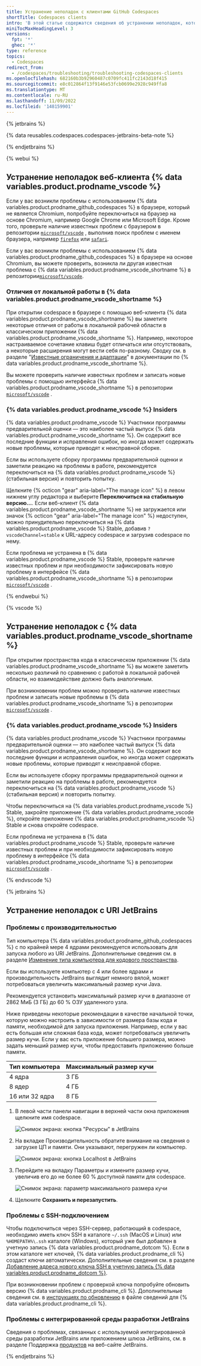 ```yaml
---
title: Устранение неполадок с клиентами GitHub Codespaces
shortTitle: Codespaces clients
intro: 'В этой статье содержатся сведения об устранении неполадок, которые могут возникнуть с клиентом, используемым для {% data variables.product.prodname_github_codespaces %}.'
miniTocMaxHeadingLevel: 3
versions:
  fpt: '*'
  ghec: '*'
type: reference
topics:
  - Codespaces
redirect_from:
  - /codespaces/troubleshooting/troubleshooting-codespaces-clients
ms.openlocfilehash: 682160b3b92960487c0709fc411fc2143d18f415
ms.sourcegitcommit: e8c012864f13f9146e53fcb0699e2928c949ffa8
ms.translationtype: MT
ms.contentlocale: ru-RU
ms.lasthandoff: 11/09/2022
ms.locfileid: '148159901'
---
```

{% jetbrains %}

{% data reusables.codespaces.codespaces-jetbrains-beta-note %}

{% endjetbrains %}

{% webui %}

## Устранение неполадок веб-клиента {% data variables.product.prodname_vscode %}

Если у вас возникли проблемы с использованием {% data variables.product.prodname_github_codespaces %} в браузере, который не является Chromium, попробуйте переключиться на браузер на основе Chromium, например Google Chrome или Microsoft Edge. Кроме того, проверьте наличие известных проблем с браузером в репозитории [`microsoft/vscode`](https://github.com/microsoft/vscode/issues?q=is%3Aissue+is%3Aopen) , выполнив поиск проблем с именем браузера, например [`firefox`](https://github.com/microsoft/vscode/issues?q=is%3Aissue+is%3Aopen+label%3Afirefox) или [`safari`](https://github.com/Microsoft/vscode/issues?q=is%3Aopen+is%3Aissue+label%3Asafari).

Если у вас возникли проблемы с использованием {% data variables.product.prodname_github_codespaces %} в браузере на основе Chromium, вы можете проверить, возникла ли другая известная проблема с {% data variables.product.prodname_vscode_shortname %} в репозитории[`microsoft/vscode`](https://github.com/microsoft/vscode/issues?q=is%3Aissue+is%3Aopen).

### Отличия от локальной работы в {% data variables.product.prodname_vscode_shortname %}

При открытии codespace в браузере с помощью веб-клиента {% data variables.product.prodname_vscode_shortname %} вы заметите некоторые отличия от работы в локальной рабочей области в классическом приложении {% data variables.product.prodname_vscode_shortname %}. Например, некоторое настраиваемое сочетание клавиш будет отличаться или отсутствовать, а некоторые расширения могут вести себя по-разному. Сводку см. в разделе "[Известные ограничения и адаптации](https://code.visualstudio.com/docs/remote/codespaces#_known-limitations-and-adaptations)" в документации по {% data variables.product.prodname_vscode_shortname %}.

Вы можете проверить наличие известных проблем и записать новые проблемы с помощью интерфейса {% data variables.product.prodname_vscode_shortname %} в репозитории [`microsoft/vscode`](https://github.com/microsoft/vscode/issues?q=is%3Aissue+is%3Aopen+codespaces) .

### {% data variables.product.prodname_vscode %} Insiders

{% data variables.product.prodname_vscode %} Участники программы предварительной оценки — это наиболее частый выпуск {% data variables.product.prodname_vscode_shortname %}. Он содержит все последние функции и исправления ошибок, но иногда может содержать новые проблемы, которые приводят к неисправной сборке.

Если вы используете сборку программы предварительной оценки и заметили реакцию на проблемы в работе, рекомендуется переключиться на {% data variables.product.prodname_vscode %} (стабильная версия) и повторить попытку.

Щелкните {% octicon "gear" aria-label="The manage icon" %} в левом нижнем углу редактора и выберите **Переключиться на стабильную версию...**. Если веб-клиент {% data variables.product.prodname_vscode_shortname %} не загружается или значок {% octicon "gear" aria-label="The manage icon" %} недоступен, можно принудительно переключиться на {% data variables.product.prodname_vscode %} Stable, добавив `?vscodeChannel=stable` к URL-адресу codespace и загрузив codespace по нему.

Если проблема не устранена в {% data variables.product.prodname_vscode %} Stable, проверьте наличие известных проблем и при необходимости зафиксировать новую проблему в интерфейсе {% data variables.product.prodname_vscode_shortname %} в репозитории [`microsoft/vscode`](https://github.com/microsoft/vscode/issues?q=is%3Aissue+is%3Aopen+codespaces) .

{% endwebui %}

{% vscode %}

## Устранение неполадок с {% data variables.product.prodname_vscode_shortname %}

При открытии пространства кода в классическом приложении {% data variables.product.prodname_vscode_shortname %} вы можете заметить несколько различий по сравнению с работой в локальной рабочей области, но взаимодействие должно быть аналогичным. 

При возникновении проблем можно проверить наличие известных проблем и записать новые проблемы в {% data variables.product.prodname_vscode_shortname %} в репозитории [`microsoft/vscode`](https://github.com/microsoft/vscode/issues?q=is%3Aissue+is%3Aopen+codespaces) .

### {% data variables.product.prodname_vscode %} Insiders

{% data variables.product.prodname_vscode %} Участники программы предварительной оценки — это наиболее частый выпуск {% data variables.product.prodname_vscode_shortname %}. Он содержит все последние функции и исправления ошибок, но иногда может содержать новые проблемы, которые приводят к неисправной сборке.

Если вы используете сборку программы предварительной оценки и заметили реакцию на проблемы в работе, рекомендуется переключиться на {% data variables.product.prodname_vscode %} (стабильная версия) и повторить попытку.

Чтобы переключиться на {% data variables.product.prodname_vscode %} Stable, закройте приложение {% data variables.product.prodname_vscode %}, откройте приложение {% data variables.product.prodname_vscode %} Stable и снова откройте codespace.

Если проблема не устранена в {% data variables.product.prodname_vscode %} Stable, проверьте наличие известных проблем и при необходимости зафиксировать новую проблему в интерфейсе {% data variables.product.prodname_vscode_shortname %} в репозитории [`microsoft/vscode`](https://github.com/microsoft/vscode/issues?q=is%3Aissue+is%3Aopen+codespaces) .

{% endvscode %}

{% jetbrains %}

## Устранение неполадок с URI JetBrains

### Проблемы с производительностью

Тип компьютера {% data variables.product.prodname_github_codespaces %} с по крайней мере 4 ядрами рекомендуется использовать для запуска любого из URI JetBrains. Дополнительные сведения см. в разделе [Изменение типа компьютера для кодового пространства](/codespaces/customizing-your-codespace/changing-the-machine-type-for-your-codespace).

Если вы используете компьютер с 4 или более ядрами и производительность JetBrains выглядит немного вялой, может потребоваться увеличить максимальный размер кучи Java. 

Рекомендуется установить максимальный размер кучи в диапазоне от 2862 МиБ (3 ГБ) до 60 % ОЗУ удаленного узла.

Ниже приведены некоторые рекомендации в качестве начальной точки, которую можно настроить в зависимости от размера базы кода и памяти, необходимой для запуска приложения. Например, если у вас есть большая или сложная база кода, может потребоваться увеличить размер кучи. Если у вас есть приложение большего размера, можно задать меньший размер кучи, чтобы предоставить приложению больше памяти.

| Тип компьютера   | Максимальный размер кучи |
| -------------- | ----------------- |
| 4 ядра         | 3 ГБ              |
| 8 ядер         | 4 ГБ              |
| 16 или 32 ядра | 8 ГБ              |

1. В левой части панели навигации в верхней части окна приложения щелкните имя codespace.

   ![Снимок экрана: кнопка "Ресурсы" в JetBrains](/assets/images/help/codespaces/jetbrains-resources-button.png)

1. На вкладке Производительность обратите внимание на сведения о загрузке ЦП и памяти. Они указывают, перегружен ли компьютер.
 
   ![Снимок экрана: кнопка Localhost в JetBrains](/assets/images/help/codespaces/jetbrains-performance.png)

1. Перейдите на вкладку Параметры и измените размер кучи, увеличив его до не более 60 % доступной памяти для codespace.

   ![Снимок экрана: параметр максимального размера кучи](/assets/images/help/codespaces/jetbrains-heap-setting.png)

1. Щелкните **Сохранить и перезапустить**.

### Проблемы с SSH-подключением

Чтобы подключиться через SSH-сервер, работающий в codespace, необходимо иметь ключ SSH в каталоге `~/.ssh` (MacOS и Linux) или `%HOMEPATH%\.ssh` каталоге (Windows), который уже был добавлен в учетную запись {% data variables.product.prodname_dotcom %}. Если в этом каталоге нет ключей, {% data variables.product.prodname_cli %} создаст ключи автоматически. Дополнительные сведения см. в разделе [Добавление адреса нового ключа SSH в учетную запись {% data variables.product.prodname_dotcom %}](/authentication/connecting-to-github-with-ssh/adding-a-new-ssh-key-to-your-github-account?platform=windows&tool=webui).

При возникновении проблем с проверкой ключа попробуйте обновить версию {% data variables.product.prodname_cli %}. Дополнительные сведения см. в [инструкциях по обновлению](https://github.com/cli/cli#installation) в файле сведений для {% data variables.product.prodname_cli %}.

### Проблемы с интегрированной среды разработки JetBrains

Сведения о проблемах, связанных с используемой интегрированной среды разработки JetBrains или приложением шлюза JetBrains, см. в разделе Поддержка [продуктов](https://www.jetbrains.com/support/) на веб-сайте JetBrains.

{% endjetbrains %}

